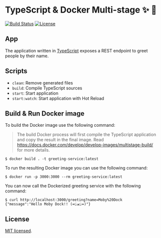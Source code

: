 # TypeScript & Docker Multi-stage ✨ 🐳

[![Build Status](https://travis-ci.com/kevinpollet/typescript-multistage-docker.svg?branch=master)](https://travis-ci.com/kevinpollet/typescript-multistage-docker) [![License](https://img.shields.io/badge/license-MIT-blue.svg)](./LICENSE.md)

## App

The application written in [TypeScript](https://www.typescriptlang.org/) exposes a REST endpoint to greet people by their name.

## Scripts

- `clean`: Remove generated files
- `build`: Compile TypeScript sources
- `start`: Start application
- `start:watch`: Start application with Hot Reload

## Build & Run Docker image

To build the Docker image use the following command:

> The build Docker process will first compile the TypeScript application and copy the result in the final image. Read https://docs.docker.com/develop/develop-images/multistage-build/ for more details.

```shell
$ docker build . -t greeting-service:latest
```

To run the resulting Docker image you can use the following command:

```shell
$ docker run -p 3000:3000 --rm greeting-service:latest
```

You can now call the Dockerized greeting service with the following command:

```shell
$ curl http://localhost:3000/greeting?name=Moby%20Dock
{"message":"Hello Moby Dock!! (=චﻌච=)"}
```

## License

[MIT licensed](./LICENSE.md).
